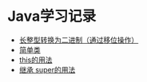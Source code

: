 # Java学习记录
* [长整型转换为二进制（通过移位操作）](https://github.com/tangxim/Java-learning/blob/master/LongToBinary.java "LongToBinary.java")
* [简单类](https://github.com/tangxim/Java/blob/master/Ex4.java "Ex4.java")
* [this的用法](https://github.com/tangxim/Java/tree/master/Circle "Circle")
* [继承 super的用法](https://github.com/tangxim/Java/tree/master/Test3 "Test3")
